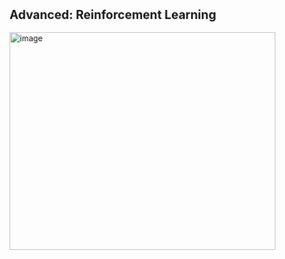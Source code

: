 ## Advanced: Reinforcement Learning
<img width="467" height="382" alt="image" src="https://github.com/user-attachments/assets/97836eac-5fb2-4381-82fa-2e44c19d2f34" />  
